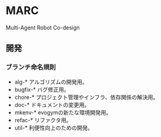 # MARC
Multi-Agent Robot Co-design

## 開発
### ブランチ命名規則
- alg-*  アルゴリズムの開発用。
- bugfix-* バグ修正用。
- chore-* プロジェクト管理やインフラ、依存関係の解決用。
- doc-* ドキュメントの変更用。
- mkenv-* evogymの新たな環境開発用。
- refac-* リファクタ用。
- util-* 利便性向上のための開発。
